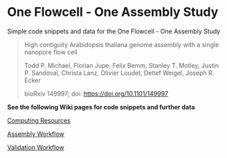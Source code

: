 # One Flowcell - One Assembly Study

Simple code snippets and data for the One Flowcell - One Assembly Study

>High contiguity Arabidopsis thaliana genome assembly with a single nanopore flow cell
>
>Todd P. Michael, Florian Jupe, Felix Bemm, Stanley T. Motley, Justin P. Sandoval, Christa Lanz, Olivier Loudet, Detlef Weigel, Joseph R. Ecker
>
>bioRxiv 149997; doi: https://doi.org/10.1101/149997

**See the following Wiki pages for code snippets and further data**

[Computing Resources](https://github.com/fbemm/onefc-oneasm/wiki/Computing-Resources)

[Assembly Workflow](https://github.com/fbemm/onefc-oneasm/wiki/Assembly-Generation)

[Validation Workflow](https://github.com/fbemm/onefc-oneasm/wiki/Assembly-Validation)
